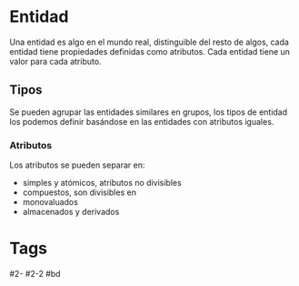 # Entidad
Una entidad es algo en el mundo real, distinguible del resto de algos, cada entidad tiene propiedades definidas como atributos. Cada entidad tiene un valor para cada atributo.
## Tipos
Se pueden agrupar las entidades similares en grupos, los tipos de entidad los podemos definir basándose en las entidades con atributos iguales.
### Atributos
Los atributos se pueden separar en:
- simples y atómicos, atributos no divisibles
- compuestos,  son divisibles en 
- monovaluados
- almacenados y derivados

# Tags
#2- 
#2-2 
#bd
